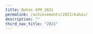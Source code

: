 ```yaml
---
title: Bahas 4PM 2021
permalink: /achievements/2021/bahas/
description: ""
third_nav_title: "2021"
---
```

